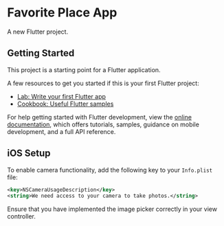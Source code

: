 # Favorite Place App

A new Flutter project.

## Getting Started

This project is a starting point for a Flutter application.

A few resources to get you started if this is your first Flutter project:

- [Lab: Write your first Flutter app](https://docs.flutter.dev/get-started/codelab)
- [Cookbook: Useful Flutter samples](https://docs.flutter.dev/cookbook)

For help getting started with Flutter development, view the
[online documentation](https://docs.flutter.dev/), which offers tutorials,
samples, guidance on mobile development, and a full API reference.

## iOS Setup

To enable camera functionality, add the following key to your `Info.plist` file:

```xml
<key>NSCameraUsageDescription</key>
<string>We need access to your camera to take photos.</string>
```

Ensure that you have implemented the image picker correctly in your view controller.
